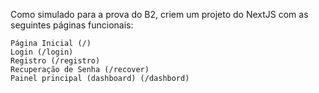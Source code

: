 Como simulado para a prova do B2, criem um projeto do NextJS com as seguintes páginas funcionais:

    Página Inicial (/)
    Login (/login)
    Registro (/registro)
    Recuperação de Senha (/recover)
    Painel principal (dashboard) (/dashbord)
